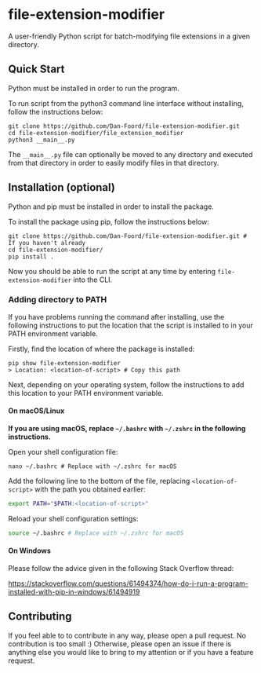 # file-extension-modifier

A user-friendly Python script for batch-modifying file extensions in a given directory.

## Quick Start

Python must be installed in order to run the program.

To run script from the python3 command line interface without installing, follow the instructions below:

```shell
git clone https://github.com/Dan-Foord/file-extension-modifier.git
cd file-extension-modifier/file_extension_modifier
python3 __main__.py
```

The `__main__.py` file can optionally be moved to any directory and executed from that directory in order to easily modify files in that directory.

## Installation (optional)

Python and pip must be installed in order to install the package.

To install the package using pip, follow the instructions below:

```shell
git clone https://github.com/Dan-Foord/file-extension-modifier.git # If you haven't already
cd file-extension-modifier/
pip install .
```

Now you should be able to run the script at any time by entering `file-extension-modifier` into the CLI.

### Adding directory to PATH

If you have problems running the command after installing, use the following instructions to put the location that the script is installed to in your PATH environment variable.

Firstly, find the location of where the package is installed:

```shell
pip show file-extension-modifier
> Location: <location-of-script> # Copy this path
```

Next, depending on your operating system, follow the instructions to add this location to your PATH environment variable.

#### On macOS/Linux

**If you are using macOS, replace `~/.bashrc` with `~/.zshrc` in the following instructions.**

Open your shell configuration file:

```shell
nano ~/.bashrc # Replace with ~/.zshrc for macOS
```

Add the following line to the bottom of the file, replacing `<location-of-script>` with the path you obtained earlier:

```bash
export PATH="$PATH:<location-of-script>"
```

Reload your shell configuration settings:

```bash
source ~/.bashrc # Replace with ~/.zshrc for macOS
```

#### On Windows

Please follow the advice given in the following Stack Overflow thread:

https://stackoverflow.com/questions/61494374/how-do-i-run-a-program-installed-with-pip-in-windows/61494919

## Contributing

If you feel able to to contribute in any way, please open a pull request. No contribution is too small :)
Otherwise, please open an issue if there is anything else you would like to bring to my attention or if you have a feature request.